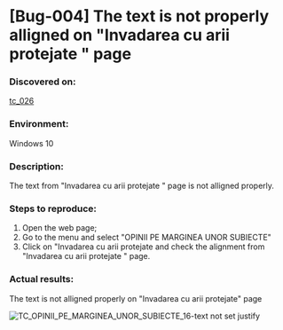 # **[Bug-004] The text is not properly alligned on "Invadarea cu arii protejate " page**

### **Discovered on:**

[tc_026](https://github.com/AlexandraAncaGabor/go-green-resources-testing-project/blob/main/test-cases.md/tc-026.md)

### **Environment:**

Windows 10

### **Description:**

The text from "Invadarea cu arii protejate " page is not alligned properly.

### **Steps to reproduce:**

1.  Open the web page;
2.  Go to the menu and select "OPINII PE MARGINEA UNOR SUBIECTE"
3.  Click on "Invadarea cu arii protejate and check the alignment from "Invadarea cu arii protejate " page.

### **Actual results:**

The text is not alligned properly on "Invadarea cu arii protejate" page


![TC_OPINII_PE_MARGINEA_UNOR_SUBIECTE_16-text not set justify](https://user-images.githubusercontent.com/110250127/221438895-39934b2c-ee9a-44f3-87e2-e1fcff076f92.png)

